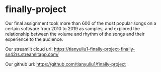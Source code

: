 # finally-project
Our final assignment took more than 600 of the most popular songs on a certain software from 2010 to 2019 as samples, and explored the relationship between the volume and rhythm of the songs and their experience to the audience.
 
Our streamlit cloud url:
https://tianyuliu1-finally-project-finally-sn42rs.streamlitapp.com/

Our github url:
https://github.com/tianyuliu1/finally-project

